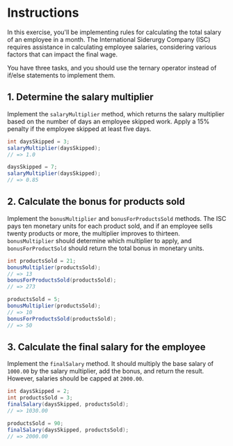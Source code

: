 # Instructions

In this exercise, you'll be implementing rules for calculating the total salary of an employee in a month.
The International Siderurgy Company (ISC) requires assistance in calculating employee salaries, considering various factors that can impact the final wage.

You have three tasks, and you should use the ternary operator instead of if/else statements to implement them.

## 1. Determine the salary multiplier

Implement the `salaryMultiplier` method, which returns the salary multiplier based on the number of days an employee skipped work.
Apply a 15% penalty if the employee skipped at least five days.

```java
int daysSkipped = 3;
salaryMultiplier(daysSkipped);
// => 1.0

daysSkipped = 7;
salaryMultiplier(daysSkipped);
// => 0.85
```

## 2. Calculate the bonus for products sold

Implement the `bonusMultiplier` and `bonusForProductsSold` methods.
The ISC pays ten monetary units for each product sold, and if an employee sells twenty products or more, the multiplier improves to thirteen.
`bonusMultiplier` should determine which multiplier to apply, and `bonusForProductSold` should return the total bonus in monetary units.

```java
int productsSold = 21;
bonusMultiplier(productsSold);
// => 13
bonusForProductsSold(productsSold);
// => 273

productsSold = 5;
bonusMultiplier(productsSold);
// => 10
bonusForProductsSold(productsSold);
// => 50
```

## 3. Calculate the final salary for the employee

Implement the `finalSalary` method.
It should multiply the base salary of `1000.00` by the salary multiplier, add the bonus, and return the result.
However, salaries should be capped at `2000.00`.

```java
int daysSkipped = 2;
int productsSold = 3;
finalSalary(daysSkipped, productsSold);
// => 1030.00

productsSold = 90;
finalSalary(daysSkipped, productsSold);
// => 2000.00
```
